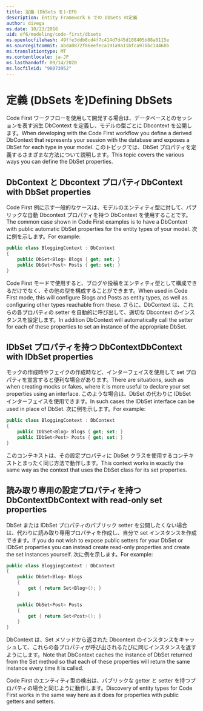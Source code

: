 ```yaml
---
title: 定義 (DbSets を)-EF6
description: Entity Framework 6 での DbSets の定義
author: divega
ms.date: 10/23/2016
uid: ef6/modeling/code-first/dbsets
ms.openlocfilehash: 49ffe3ddb8cd4f7c414d7d45d108405b88a0115e
ms.sourcegitcommit: abda0872f86eefeca191a9a11bfca976bc14468b
ms.translationtype: MT
ms.contentlocale: ja-JP
ms.lasthandoff: 09/14/2020
ms.locfileid: "90073952"
---
```

# <a name="defining-dbsets"></a><span data-ttu-id="cb563-103">定義 (DbSets を)</span><span class="sxs-lookup"><span data-stu-id="cb563-103">Defining DbSets</span></span>
<span data-ttu-id="cb563-104">Code First ワークフローを使用して開発する場合は、データベースとのセッションを表す派生 DbContext を定義し、モデルの型ごとに Dbcontext を公開します。</span><span class="sxs-lookup"><span data-stu-id="cb563-104">When developing with the Code First workflow you define a derived DbContext that represents your session with the database and exposes a DbSet for each type in your model.</span></span> <span data-ttu-id="cb563-105">このトピックでは、DbSet プロパティを定義するさまざまな方法について説明します。</span><span class="sxs-lookup"><span data-stu-id="cb563-105">This topic covers the various ways you can define the DbSet properties.</span></span>  

## <a name="dbcontext-with-dbset-properties"></a><span data-ttu-id="cb563-106">DbContext と Dbcontext プロパティ</span><span class="sxs-lookup"><span data-stu-id="cb563-106">DbContext with DbSet properties</span></span>  

<span data-ttu-id="cb563-107">Code First 例に示す一般的なケースは、モデルのエンティティ型に対して、パブリックな自動 Dbcontext プロパティを持つ DbContext を使用することです。</span><span class="sxs-lookup"><span data-stu-id="cb563-107">The common case shown in Code First examples is to have a DbContext with public automatic DbSet properties for the entity types of your model.</span></span> <span data-ttu-id="cb563-108">次に例を示します。</span><span class="sxs-lookup"><span data-stu-id="cb563-108">For example:</span></span>  

``` csharp
public class BloggingContext : DbContext
{
    public DbSet<Blog> Blogs { get; set; }
    public DbSet<Post> Posts { get; set; }
}
```  

<span data-ttu-id="cb563-109">Code First モードで使用すると、ブログや投稿をエンティティ型として構成できるだけでなく、その他の型を構成することができます。</span><span class="sxs-lookup"><span data-stu-id="cb563-109">When used in Code First mode, this will configure Blogs and Posts as entity types, as well as configuring other types reachable from these.</span></span> <span data-ttu-id="cb563-110">さらに、DbContext は、これらの各プロパティの setter を自動的に呼び出して、適切な Dbcontext のインスタンスを設定します。</span><span class="sxs-lookup"><span data-stu-id="cb563-110">In addition DbContext will automatically call the setter for each of these properties to set an instance of the appropriate DbSet.</span></span>  

## <a name="dbcontext-with-idbset-properties"></a><span data-ttu-id="cb563-111">IDbSet プロパティを持つ DbContext</span><span class="sxs-lookup"><span data-stu-id="cb563-111">DbContext with IDbSet properties</span></span>  

<span data-ttu-id="cb563-112">モックの作成時やフェイクの作成時など、インターフェイスを使用して set プロパティを宣言すると便利な場合があります。</span><span class="sxs-lookup"><span data-stu-id="cb563-112">There are situations, such as when creating mocks or fakes, where it is more useful to declare your set properties using an interface.</span></span> <span data-ttu-id="cb563-113">このような場合は、DbSet の代わりに IDbSet インターフェイスを使用できます。</span><span class="sxs-lookup"><span data-stu-id="cb563-113">In such cases the IDbSet interface can be used in place of DbSet.</span></span> <span data-ttu-id="cb563-114">次に例を示します。</span><span class="sxs-lookup"><span data-stu-id="cb563-114">For example:</span></span>  

``` csharp
public class BloggingContext : DbContext
{
    public IDbSet<Blog> Blogs { get; set; }
    public IDbSet<Post> Posts { get; set; }
}
```  

<span data-ttu-id="cb563-115">このコンテキストは、その設定プロパティに DbSet クラスを使用するコンテキストとまったく同じ方法で動作します。</span><span class="sxs-lookup"><span data-stu-id="cb563-115">This context works in exactly the same way as the context that uses the DbSet class for its set properties.</span></span>  

## <a name="dbcontext-with-read-only-set-properties"></a><span data-ttu-id="cb563-116">読み取り専用の設定プロパティを持つ DbContext</span><span class="sxs-lookup"><span data-stu-id="cb563-116">DbContext with read-only set properties</span></span>  

<span data-ttu-id="cb563-117">DbSet または IDbSet プロパティのパブリック setter を公開したくない場合は、代わりに読み取り専用プロパティを作成し、自分で set インスタンスを作成できます。</span><span class="sxs-lookup"><span data-stu-id="cb563-117">If you do not wish to expose public setters for your DbSet or IDbSet properties you can instead create read-only properties and create the set instances yourself.</span></span> <span data-ttu-id="cb563-118">次に例を示します。</span><span class="sxs-lookup"><span data-stu-id="cb563-118">For example:</span></span>  

``` csharp
public class BloggingContext : DbContext
{
    public DbSet<Blog> Blogs
    {
        get { return Set<Blog>(); }
    }

    public DbSet<Post> Posts
    {
        get { return Set<Post>(); }
    }
}
```  

<span data-ttu-id="cb563-119">DbContext は、Set メソッドから返された Dbcontext のインスタンスをキャッシュして、これらの各プロパティが呼び出されるたびに同じインスタンスを返すようにします。</span><span class="sxs-lookup"><span data-stu-id="cb563-119">Note that DbContext caches the instance of DbSet returned from the Set method so that each of these properties will return the same instance every time it is called.</span></span>  

<span data-ttu-id="cb563-120">Code First のエンティティ型の検出は、パブリックな getter と setter を持つプロパティの場合と同じように動作します。</span><span class="sxs-lookup"><span data-stu-id="cb563-120">Discovery of entity types for Code First works in the same way here as it does for properties with public getters and setters.</span></span>  
